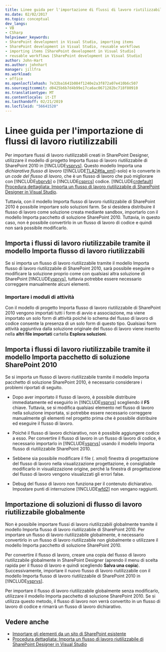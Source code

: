 ```yaml
---
title: Linee guida per l'importazione di flussi di lavoro riutilizzabili | Microsoft Docs
ms.date: 02/02/2017
ms.topic: conceptual
dev_langs:
- VB
- CSharp
helpviewer_keywords:
- SharePoint development in Visual Studio, importing items
- SharePoint development in Visual Studio, reusable workflows
- importing items [SharePoint development in Visual Studio]
- reusable workflows [SharePoint development in Visual Studio]
author: John-Hart
ms.author: johnhart
manager: jillfra
ms.workload:
- office
ms.openlocfilehash: 7e32ba1641b084f1240e2a3f872a07e410b6c507
ms.sourcegitcommit: d0425b6b7d4b99e17ca6ac0671282bc718f80910
ms.translationtype: MT
ms.contentlocale: it-IT
ms.lasthandoff: 02/21/2019
ms.locfileid: "56641520"
---
```

# <a name="guidelines-for-importing-reusable-workflows"></a>Linee guida per l'importazione di flussi di lavoro riutilizzabili
  Per importare flussi di lavoro riutilizzabili creati in SharePoint Designer, utilizzare il modello di progetto Importa flusso di lavoro riutilizzabile di SharePoint 2010 in [!INCLUDE[vsprvs](../sharepoint/includes/vsprvs-md.md)]. Questo modello Importa una *dichiarativa* *flusso di lavoro* ([!INCLUDE[TLA2#tla_xml](../sharepoint/includes/tla2sharptla-xml-md.md)]-solo) e lo converte in un *code del flusso di lavoro*, che è un flusso di lavoro che può migliorare con [!INCLUDE[vbprvb](../sharepoint/includes/vbprvb-md.md)] o [!INCLUDE[csprcs](../sharepoint/includes/csprcs-md.md)] codice. [!INCLUDE[crdefault](../sharepoint/includes/crdefault-md.md)] [Procedura dettagliata: Importa un flusso di lavoro riutilizzabile di SharePoint Designer in Visual Studio](../sharepoint/walkthrough-import-a-sharepoint-designer-reusable-workflow-into-visual-studio.md).

 Tuttavia, con il modello Importa flusso di lavoro riutilizzabile di SharePoint 2010 è possibile importare solo soluzioni farm. Se si desidera distribuire il flusso di lavoro come soluzione creata mediante sandbox, importarlo con il modello Importa pacchetto di soluzione SharePoint 2010. Tuttavia, in questo caso, non è possibile convertirlo in un flusso di lavoro di codice e quindi non sarà possibile modificarlo.

## <a name="import-reusable-workflows-by-using-the-import-reusable-workflow-template"></a>Importa i flussi di lavoro riutilizzabile tramite il modello Importa flusso di lavoro riutilizzabili
 Se si importa un flusso di lavoro riutilizzabile tramite il modello Importa flusso di lavoro riutilizzabile di SharePoint 2010, sarà possibile eseguire o modificare la soluzione proprio come con qualsiasi altra soluzione di SharePoint [!INCLUDE[vsprvs](../sharepoint/includes/vsprvs-md.md)], tuttavia potrebbe essere necessario correggere manualmente alcuni elementi.

### <a name="import-task-forms"></a>Importare i moduli di attività
 Con il modello di progetto Importa flusso di lavoro riutilizzabile di SharePoint 2010 vengono importati tutti i form di avvio e associazione, ma viene importato un solo form di attività poiché lo schema del flusso di lavoro di codice consente la presenza di un solo form di questo tipo. Qualsiasi form attività aggiuntiva dalla soluzione originale del flusso di lavoro viene inserito nella **altri file importati** cartella **Esplora soluzioni**.

## <a name="import-reusable-workflows-by-using-the-import-sharepoint-2010-solution-package-template"></a>Importa i flussi di lavoro riutilizzabile tramite il modello Importa pacchetto di soluzione SharePoint 2010
 Se si importa un flusso di lavoro riutilizzabile tramite il modello Importa pacchetto di soluzione SharePoint 2010, è necessario considerare i problemi riportati di seguito.

-   Dopo aver importato il flusso di lavoro, è possibile distribuire immediatamente ed eseguirlo in [!INCLUDE[vsprvs](../sharepoint/includes/vsprvs-md.md)] scegliendo il **F5** chiave. Tuttavia, se si modifica qualsiasi elemento nel flusso di lavoro nella soluzione importata, si potrebbe essere necessario correggere manualmente gli elementi nel progetto prima che è possibile distribuire ed eseguire il flusso di lavoro.

-   Poiché il flusso di lavoro dichiarativo, non è possibile aggiungere codice a esso. Per convertire il flusso di lavoro in un flusso di lavoro di codice, è necessario importarlo in [!INCLUDE[vsprvs](../sharepoint/includes/vsprvs-md.md)] usando il modello Importa flusso di riutilizzabile SharePoint 2010.

-   Sebbene sia possibile modificare il file (. xmol) finestra di progettazione del flusso di lavoro nella visualizzazione progettazione, è consigliabile modificarlo in visualizzazione origine, perché la finestra di progettazione del flusso di lavoro vengono visualizzati gli errori false.

-   Debug del flusso di lavoro non funziona per il contenuto dichiarativo. Impostare punti di interruzione [!INCLUDE[wfd2](../sharepoint/includes/wfd2-md.md)] non vengano raggiunti.

## <a name="import-globally-reusable-workflow-solutions"></a>Importazione di soluzioni di flusso di lavoro riutilizzabile globalmente
 Non è possibile importare flussi di lavoro riutilizzabili globalmente tramite il modello Importa flusso di lavoro riutilizzabile di SharePoint 2010. Per importare un flusso di lavoro riutilizzabile globalmente, è necessario convertirlo in un flusso di lavoro riutilizzabile non globalmente o utilizzare il modello Importa pacchetto di soluzione SharePoint 2010.

 Per convertire il flusso di lavoro, creare una copia del flusso di lavoro riutilizzabile globalmente in SharePoint Designer (aprendo il menu di scelta rapida per il flusso di lavoro e quindi scegliendo **Salva una copia**). Successivamente, importare il nuovo flusso di lavoro riutilizzabile con il modello Importa flusso di lavoro riutilizzabile di SharePoint 2010 in [!INCLUDE[vsprvs](../sharepoint/includes/vsprvs-md.md)].

 Per importare il flusso di lavoro riutilizzabile globalmente senza modificarlo, utilizzare il modello Importa pacchetto di soluzione SharePoint 2010. Se si utilizza questo metodo, il flusso di lavoro non verrà convertito in un flusso di lavoro di codice e rimarrà un flusso di lavoro dichiarativo.

## <a name="see-also"></a>Vedere anche
- [Importare gli elementi da un sito di SharePoint esistente](../sharepoint/importing-items-from-an-existing-sharepoint-site.md)
- [Procedura dettagliata: Importa un flusso di lavoro riutilizzabile di SharePoint Designer in Visual Studio](../sharepoint/walkthrough-import-a-sharepoint-designer-reusable-workflow-into-visual-studio.md)
